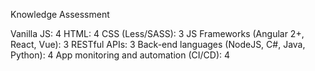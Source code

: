 Knowledge Assessment

Vanilla JS: 4
HTML: 4
CSS (Less/SASS): 3
JS Frameworks (Angular 2+, React, Vue): 3
RESTful APIs: 3
Back-end languages (NodeJS, C#, Java, Python): 4
App monitoring and automation (CI/CD): 4